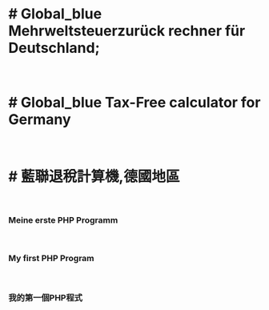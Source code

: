 <cetner><h1># Global_blue Mehrweltsteuerzurück rechner für Deutschland;</h1><br />
<h1># Global_blue Tax-Free calculator for Germany</h1><br />
<h1># 藍聯退稅計算機,德國地區</h1><br />
<h3>Meine erste PHP Programm</h3><br />
<h3>My first PHP Program</h3><br />
<h3>我的第一個PHP程式</h3><br />
